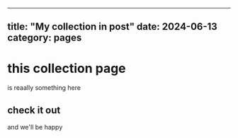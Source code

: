   ---
  title: "My collection in post"
  date: 2024-06-13
  category: pages
  ---
  # this collection page
  is reaally something here
  ## check it out
  and we'll be happy
